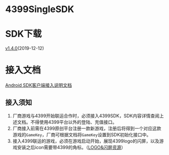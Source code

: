 ﻿4399SingleSDK
=============
# SDK下载  
[v1.4.0](https://github.com/4399SDKDev/4399SingleSDK/archive/v1.4.0.zip)(2019-12-12)


# 接入文档
[Android SDK客户端接入说明文档](https://github.com/4399SDKDev/4399SingleSDK/blob/master/Documents/Client.md)   

## 接入须知   
1. 厂商游戏与4399开始联运合作时，必须接入4399SDK，SDK内容详情查阅上述文档。不得使用4399平台以外的登陆、充值接口。  
2. 厂商接入前需在4399原创平台注册一款新游戏，注册后将得到一个对应这款游戏的`GameKey`，厂商可根据文档将`GameKey`设置到SDK初始化接口中。  
3. 接入4399联运的游戏，必须在游戏启动开始，展现4399logo的闪屏，以及游戏安装之后icon需要带4399的角标。（[LOGO&闪屏资源](https://github.com/4399SDKDev/4399SingleSDK/blob/master/Resource)）  
